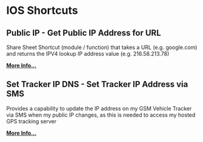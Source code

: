 # IOS Shortcuts
## Public IP - Get Public IP Address for URL

Share Sheet Shortcut (module / function) that takes a URL (e.g. google.com) and returns the IPV4 lookup IP address value (e.g. 216.58.213.78)

**[More Info...](https://github.com/sebrighte/IOS_Shortcuts/tree/main/PublicIP)**

## Set Tracker IP DNS - Set Tracker IP Address via SMS

Provides a capability to update the IP address on my GSM Vehicle Tracker via SMS when my public IP changes, as this is needed to access my hosted GPS tracking server

**[More Info...](https://github.com/sebrighte/IOS_Shortcuts/tree/main/TrackerIP)**




